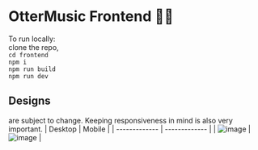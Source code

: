 # OtterMusic Frontend 🦦🪩

To run locally:  
clone the repo,  
`cd frontend`  
`npm i`  
`npm run build`  
`npm run dev`  


## Designs
are subject to change. Keeping responsiveness in mind is also very important.
| Desktop  | Mobile |
| ------------- | ------------- |
| ![image](https://github.com/user-attachments/assets/6cab999f-3753-4d48-b206-b3872489e843)  | ![image](https://github.com/user-attachments/assets/e0f86591-4098-49c7-a86c-06ad6de813da)  |


